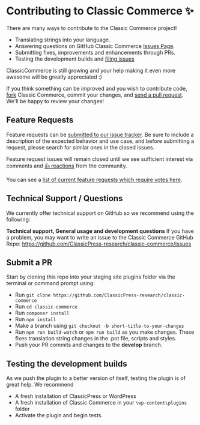 # Contributing to Classic Commerce ✨

There are many ways to contribute to the Classic Commerce project!

- Translating strings into your language.
- Answering questions on GitHub Classic Commerce [Issues Page](https://github.com/ClassicPress-research/classic-commerce/issues).
- Submitting fixes, improvements and enhancements through PRs.
- Testing the development builds and [filing issues](https://github.com/ClassicPress-research/classic-commerce/issues)

ClassicCommerce is still growing and your help making it even more awesome will be greatly appreciated :)

If you think something can be improved and you wish to contribute code,
[fork](https://help.github.com/articles/fork-a-repo/) Classic Commerce, commit your changes,
and [send a pull request](https://help.github.com/articles/using-pull-requests/). We'll be happy to review your changes!

## Feature Requests

Feature requests can be [submitted to our issue tracker](https://github.com/ClassicPress-research/classic-commerce/issues/new?template=Feature_request.md). Be sure to include a description of the expected behavior and use case, and before submitting a request, please search for similar ones in the closed issues.

Feature request issues will remain closed until we see sufficient interest via comments and [👍 reactions](https://help.github.com/articles/about-discussions-in-issues-and-pull-requests/) from the community.

You can see a [list of current feature requests which require votes here](https://github.com/ClassicPress-research/classic-commerce/issues?q=label%3A%22votes+needed%22+label%3Aenhancement+sort%3Areactions-%2B1-desc+is%3Aclosed).

## Technical Support / Questions

We currently offer technical support on GitHub so we recommend using the following:

**Technical support, General usage and development questions**
If you have a problem, you may want to write an issue to the Classic Commerce GitHub Repo: https://github.com/ClassicPress-research/classic-commerce/issues

## Submit a PR

Start by cloning this repo into your staging site plugins folder via the terminal or command prompt using:
- Run `git clone https://github.com/ClassicPress-research/classic-commerce`
- Run `cd classic-commerce`
- Run `composer install`
- Run `npm install`
- Make a branch using `git checkout -b short-title-to-your-changes`
- Run `npm run build-watch` or `npm run build` as you make changes. These fixes translation string changes in the .pot file, scripts and styles.
- Push your PR commits and changes to the **develop** branch.

## Testing the development builds

As we push the plugin to a better version of itself, testing the plugin is of great help. We recommend
- A fresh installation of ClassicPress or WordPress
- A fresh installation of Classic Commerce in your `\wp-content\plugins` folder 
- Activate the plugin and begin tests.
